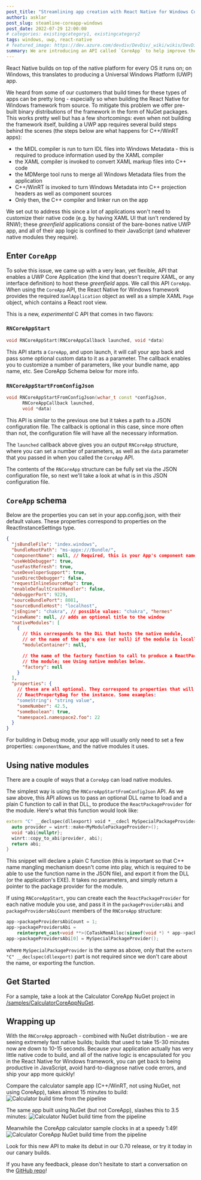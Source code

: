 ```yaml
---
post_title: "Streamlining app creation with React Native for Windows CoreApp"
author1: asklar
post_slug: steamline-coreapp-windows
post_date: 2022-07-29 12:00:00
# categories: existingcategory1, existingcategory2
tags: windows, uwp, react-native
# featured_image: https://dev.azure.com/devdiv/DevDiv/_wiki/wikis/DevDiv.wiki/10339/Drafting-in-GitHub?anchor=images
summary: We are introducing an API called `CoreApp` to help improve the developer experience for Windows developers.
---
```


React Native builds on top of the native platform for every OS it runs on; on Windows, this translates to producing a Universal Windows Platform (UWP) app.

We heard from some of our customers that build times for these types of apps can be pretty long - especially so when building the React Native for Windows framework from source. To mitigate this problem we offer pre-built binary distributions of the framework in the form of NuGet packages. This works pretty well but has a few shortcomings: even when not building the framework itself, building a UWP app requires several build steps behind the scenes (the steps below are what happens for C++/WinRT apps):

- the MIDL compiler is run to turn IDL files into Windows Metadata - this is required to produce information used by the XAML compiler
- the XAML compiler is invoked to convert XAML markup files into C++ code
- the MDMerge tool runs to merge all Windows Metadata files from the application
- C++/WinRT is invoked to turn Windows Metadata into C++ projection headers as well as component sources
- Only then, the C++ compiler and linker run on the app

We set out to address this since a lot of applications won't need to customize their native code (e.g. by having XAML UI that isn't rendered by RNW); these _greenfield_ applications consist of the bare-bones native UWP app, and all of their app logic is confined to their JavaScript (and whatever native modules they require).

## Enter `CoreApp`

To solve this issue, we came up with a very lean, yet flexible, API that enables a UWP Core Application (the kind that doesn't require XAML, or any interface definition) to host these _greenfield_ apps. We call this API `CoreApp`.
When using the `CoreApp` API, the React Native for Windows framework provides the required `XamlApplication` object as well as a simple XAML `Page` object, which contains a React root view.

This is a new, _experimental_ C API that comes in two flavors:

### `RNCoreAppStart`

```cpp
void RNCoreAppStart(RNCoreAppCallback launched, void *data)
```

This API starts a `CoreApp`, and upon launch, it will call your app back and pass some optional custom data to it as a parameter. The callback enables you to customize a number of parameters, like your bundle name, app name, etc. See CoreApp Schema below for more info.

### `RNCoreAppStartFromConfigJson`

```cpp
void RNCoreAppStartFromConfigJson(wchar_t const *configJson,
      RNCoreAppCallback launched,
      void *data)
```

This API is similar to the previous one but it takes a path to a JSON configuration file. The callback is optional in this case, since more often than not, the configuration file will have all the necessary information.

The `launched` callback above gives you an output `RNCoreApp` structure, where you can set a number of parameters, as well as the `data` parameter that you passed in when you called the `CoreApp` API.

The contents of the `RNCoreApp` structure can be fully set via the JSON configuration file, so next we'll take a look at what is in this JSON configuration file.

## `CoreApp` schema

Below are the properties you can set in your app.config.json, with their default values.
These properties correspond to properties on the ReactInstanceSettings type.

```json
{
  "jsBundleFile": "index.windows",
  "bundleRootPath": "ms-appx:///Bundle/",
  "componentName": null, // Required, this is your App's component name
  "useWebDebugger": true,
  "useFastRefresh": true,
  "useDeveloperSupport": true,
  "useDirectDebugger": false,
  "requestInlineSourceMap": true,
  "enableDefaultCrashHandler": false,
  "debuggerPort": 9229,
  "sourceBundlePort": 8081,
  "sourceBundleHost": "localhost",
  "jsEngine": "chakra", // possible values: "chakra", "hermes"
  "viewName": null, // adds an optional title to the window
  "nativeModules": [
    {
      // this corresponds to the DLL that hosts the native module,
      // or the name of the app's exe (or null) if the module is locally defined
      "moduleContainer": null,

      // the name of the factory function to call to produce a ReactPackageProvider for
      // the module; see Using native modules below.
      "factory": null
    }
  ],
  "properties": {
    // these are all optional. They correspond to properties that will get set in the
    // ReactPropertyBag for the instance. Some examples:
    "someString": "string value",
    "someNumber": 42.5,
    "someBoolean": true,
    "namespace1.namespace2.foo": 22
  }
}
```

For building in Debug mode, your app will usually only need to set a few properties: `componentName`, and the native modules it uses.

## Using native modules

There are a couple of ways that a `CoreApp` can load native modules.

The simplest way is using the `RNCoreAppStartFromConfigJson` API. As we saw above, this API allows us to pass an optional DLL name to load and a plain C function to call in that DLL, to produce the `ReactPackageProvider` for the module.
Here's what this function would look like:

```cpp
extern "C" __declspec(dllexport) void *__cdecl MySpecialPackageProvider() {
  auto provider = winrt::make<MyModulePackageProvider>();
  void *abi{nullptr};
  winrt::copy_to_abi(provider, abi);
  return abi;
}
```

This snippet will declare a plain C function (this is important so that C++ name mangling mechanism doesn't come into play, which is required to be able to use the function name in the JSON file), and export it from the DLL (or the application's EXE). It takes no parameters, and simply return a pointer to the package provider for the module.

If using `RNCoreAppStart`, you can create each the `ReactPackageProvider` for each native module you use, and pass it in the `packageProvidersAbi` and `packageProvidersAbiCount` members of the `RNCoreApp` structure:

```cpp
app->packageProvidersAbiCount = 1;
app->packageProvidersAbi =
    reinterpret_cast<void **>(CoTaskMemAlloc(sizeof(void *) * app->packageProvidersAbiCount));
app->packageProvidersAbi[0] = MySpecialPackageProvider();
```

where `MySpecialPackageProvider` is the same as above, only that the `extern "C" __declspec(dllexport)` part is not required since we don't care about the name, or exporting the function.

## Get Started

For a sample, take a look at the Calculator CoreApp NuGet project in [/samples/CalculatorCoreAppNuGet](https://github.com/microsoft/react-native-windows-samples/tree/main/samples/CalculatorCoreAppNuGet).

## Wrapping up

With the `RNCoreApp` approach - combined with NuGet distribution - we are seeing extremely fast native builds; builds that used to take 15-30 minutes now are down to 10-15 seconds. Because your application actually has very little native code to build, and all of the native logic is encapsulated for you in the React Native for Windows framework, you can get back to being productive in JavaScript, avoid hard-to-diagnose native code errors, and ship your app more quickly!

Compare the calculator sample app (C++/WinRT, not using NuGet, not using CoreApp), takes almost 15 minutes to build:
![Calculator build time from the pipeline](assets/2022-07-29-coreapp/Calculator.png)

The same app built using NuGet (but not CoreApp), slashes this to 3.5 minutes:
![Calculator NuGet build time from the pipeline](assets/2022-07-29-coreapp/CalculatorNuGet.png)

Meanwhile the CoreApp calculator sample clocks in at a speedy 1:49!
![Calculator CoreApp NuGet build time from the pipeline](assets/2022-07-29-coreapp/CalculatorCoreAppNuGet.png)

Look for this new API to make its debut in our 0.70 release, or try it today in our canary builds.

If you have any feedback, please don't hesitate to start a conversation on the [GitHub repo](https://github.com/microsoft/react-native-windows)!
